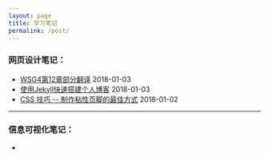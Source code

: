 ```yaml
---
layout: page
title: 学习笔记
permalink: /post/
---
```


### 网页设计笔记：

- [WSG4第12章部分翻译](rwd/2018/01/03/a-part-of-WSG4_ch12.html)   2018-01-03
- [使用Jekyll快速搭建个人博客](rwd/2018/01/03/make-blog-by-jekyll.html)   2018-01-03
- [CSS 技巧 -- 制作粘性页脚的最佳方式](rwd/2018/01/02/make-footer.html)   2018-01-02
 

---

### 信息可视化笔记：
- 


